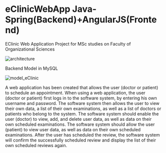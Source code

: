 # eClinicWebApp Java-Spring(Backend)+AngularJS(Frontend)

EClinic Web Application Project for MSc studies on Faculty of Organizational Sciences

![architecture](https://user-images.githubusercontent.com/60583122/140650860-4adbc030-7e5b-440e-b094-927c1c59f53a.png)

Backend Model in MySQL

![model_eClinic](https://user-images.githubusercontent.com/60583122/140651248-5fe0860f-640e-4ac7-8f4b-4d6f2d7c5c42.jpg)



A web application has been created that allows the user (doctor or patient) to schedule an appointment.
When using a web application, the user (doctor or patient) first logs in to the software system, by entering his own username and password. The software system then allows the user to view their own data, a list of their own examinations, as well as a list of doctors or patients who belong to the system.
The software system should enable the user (doctor) to view, add, and delete user data, as well as data on their own scheduled examinations.
The software system should allow the user (patient) to view user data, as well as data on their own scheduled examinations.
After the user has scheduled the review, the software system will confirm the successfully scheduled review and display the list of their own scheduled reviews again. 
